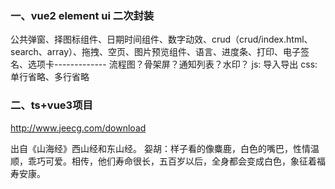 
### 一、vue2 element ui 二次封装
公共弹窗、择图标组件、日期时间组件、数字动效、crud（crud/index.html、search、array）、拖拽、空页、图片预览组件、语言、进度条、打印、电子签名、选项卡-------------
流程图？骨架屏？通知列表？水印？
js: 导入导出
css: 单行省略、多行省略


### 二、ts+vue3项目
http://www.jeecg.com/download


出自《山海经》西山经和东山经。
妴胡：样子看的像麋鹿，白色的嘴巴，性情温顺，乖巧可爱。相传，他们寿命很长，五百岁以后，全身都会变成白色，象征着福寿安康。

